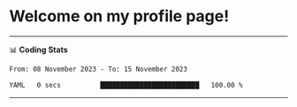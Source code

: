 # Welcome on my profile page!
<!-- print(("dralla"[::-1]+"s").capitalize()) -->

<!-- ---
👨🏻‍💻 **Busy With**
* Learning new Skills.
* Building small Projects.
* Being helpful. -->

---
📊 **Coding Stats**
<!--START_SECTION:waka-->

```txt
From: 08 November 2023 - To: 15 November 2023

YAML   0 secs          █████████████████████████   100.00 %
```

<!--END_SECTION:waka-->
---
